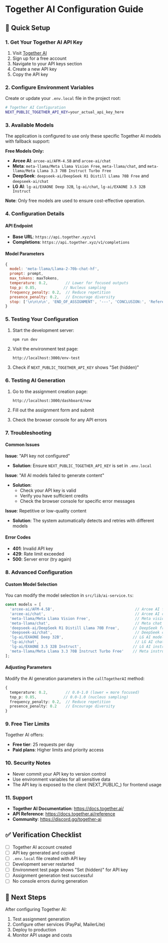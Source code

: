 # Together AI Configuration Guide

## 🚀 Quick Setup

### 1. Get Your Together AI API Key

1. Visit [Together AI](https://together.ai/)
2. Sign up for a free account
3. Navigate to your API keys section
4. Create a new API key
5. Copy the API key

### 2. Configure Environment Variables

Create or update your `.env.local` file in the project root:

```bash
# Together AI Configuration
NEXT_PUBLIC_TOGETHER_API_KEY=your_actual_api_key_here
```

### 3. Available Models

The application is configured to use only these specific Together AI models with fallback support:

**Free Models Only:**
- **Arcee AI**: `arcee-ai/AFM-4.5B` and `arcee-ai/chat`
- **Meta**: `meta-llama/Meta Llama Vision Free`, `meta-llama/chat`, and `meta-llama/Meta Llama 3.3 70B Instruct Turbo Free`
- **DeepSeek**: `deepseek-ai/DeepSeek R1 Distill Llama 70B Free` and `deepseek-ai/chat`
- **LG AI**: `lg-ai/EXAONE Deep 32B`, `lg-ai/chat`, `lg-ai/EXAONE 3.5 32B Instruct`

**Note**: Only free models are used to ensure cost-effective operation.

### 4. Configuration Details

#### API Endpoint
- **Base URL**: `https://api.together.xyz/v1`
- **Completions**: `https://api.together.xyz/v1/completions`

#### Model Parameters
```javascript
{
  model: 'meta-llama/Llama-2-70b-chat-hf',
  prompt: prompt,
  max_tokens: maxTokens,
  temperature: 0.2,        // Lower for focused outputs
  top_p: 0.85,            // Nucleus sampling
  frequency_penalty: 0.2,  // Reduce repetition
  presence_penalty: 0.2,   // Encourage diversity
  stop: ['\n\n\n\n', 'END_OF_ASSIGNMENT', '---', 'CONCLUSION:', 'References:']
}
```

### 5. Testing Your Configuration

1. Start the development server:
   ```bash
   npm run dev
   ```

2. Visit the environment test page:
   ```
   http://localhost:3000/env-test
   ```

3. Check if `NEXT_PUBLIC_TOGETHER_API_KEY` shows "Set (hidden)"

### 6. Testing AI Generation

1. Go to the assignment creation page:
   ```
   http://localhost:3000/dashboard/new
   ```

2. Fill out the assignment form and submit

3. Check the browser console for any API errors

### 7. Troubleshooting

#### Common Issues

**Issue**: "API key not configured"
- **Solution**: Ensure `NEXT_PUBLIC_TOGETHER_API_KEY` is set in `.env.local`

**Issue**: "All AI models failed to generate content"
- **Solution**: 
  - Check your API key is valid
  - Verify you have sufficient credits
  - Check the browser console for specific error messages

**Issue**: Repetitive or low-quality content
- **Solution**: The system automatically detects and retries with different models

#### Error Codes

- **401**: Invalid API key
- **429**: Rate limit exceeded
- **500**: Server error (try again)

### 8. Advanced Configuration

#### Custom Model Selection

You can modify the model selection in `src/lib/ai-service.ts`:

```typescript
const models = [
  'arcee-ai/AFM-4.5B',                                    // Arcee AI free model
  'arcee-ai/chat',                                        // Arcee AI chat
  'meta-llama/Meta Llama Vision Free',                    // Meta vision model
  'meta-llama/chat',                                      // Meta chat
  'deepseek-ai/DeepSeek R1 Distill Llama 70B Free',      // DeepSeek free model
  'deepseek-ai/chat',                                     // DeepSeek chat
  'lg-ai/EXAONE Deep 32B',                               // LG AI model
  'lg-ai/chat',                                           // LG AI chat
  'lg-ai/EXAONE 3.5 32B Instruct',                       // LG AI instruct model
  'meta-llama/Meta Llama 3.3 70B Instruct Turbo Free'    // Meta instruct model
];
```

#### Adjusting Parameters

Modify the AI generation parameters in the `callTogetherAI` method:

```typescript
{
  temperature: 0.2,        // 0.0-1.0 (lower = more focused)
  top_p: 0.85,            // 0.0-1.0 (nucleus sampling)
  frequency_penalty: 0.2,  // Reduce repetition
  presence_penalty: 0.2    // Encourage diversity
}
```

### 9. Free Tier Limits

Together AI offers:
- **Free tier**: 25 requests per day
- **Paid plans**: Higher limits and priority access

### 10. Security Notes

- Never commit your API key to version control
- Use environment variables for all sensitive data
- The API key is exposed to the client (NEXT_PUBLIC_) for frontend usage

### 11. Support

- **Together AI Documentation**: https://docs.together.ai/
- **API Reference**: https://docs.together.ai/reference
- **Community**: https://discord.gg/together-ai

## ✅ Verification Checklist

- [ ] Together AI account created
- [ ] API key generated and copied
- [ ] `.env.local` file created with API key
- [ ] Development server restarted
- [ ] Environment test page shows "Set (hidden)" for API key
- [ ] Assignment generation test successful
- [ ] No console errors during generation

## 🎯 Next Steps

After configuring Together AI:

1. Test assignment generation
2. Configure other services (PayPal, MailerLite)
3. Deploy to production
4. Monitor API usage and costs 